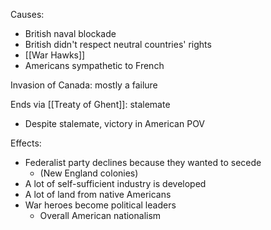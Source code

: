
Causes:
- British naval blockade
- British didn't respect neutral countries' rights
- [[War Hawks]]
- Americans sympathetic to French

Invasion of Canada: mostly a failure

Ends via [[Treaty of Ghent]]: stalemate
- Despite stalemate, victory in American POV


Effects:
- Federalist party declines because they wanted to secede 
	- (New England colonies)
- A lot of self-sufficient industry is developed
- A lot of land from native Americans
- War heroes become political leaders
	- Overall American nationalism




